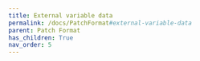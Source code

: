 ```yaml
---
title: External variable data
permalink: /docs/PatchFormat#external-variable-data
parent: Patch Format
has_children: True
nav_order: 5
---
```

